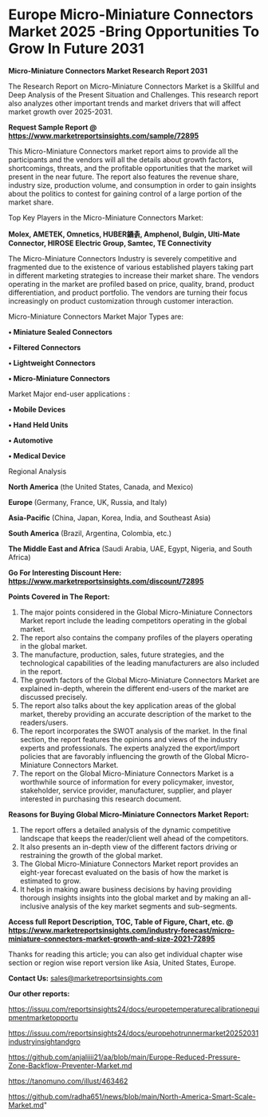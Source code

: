 # Europe Micro-Miniature Connectors Market 2025 -Bring Opportunities To Grow In Future 2031

<strong>Micro-Miniature Connectors Market Research Report 2031</strong>

The Research Report on Micro-Miniature Connectors Market is a Skillful and Deep Analysis of the Present Situation and Challenges. This research report also analyzes other important trends and market drivers that will affect market growth over 2025-2031.

<strong>Request Sample Report @ <a href=https://www.marketreportsinsights.com/sample/72895>https://www.marketreportsinsights.com/sample/72895</a></strong>

This Micro-Miniature Connectors market report aims to provide all the participants and the vendors will all the details about growth factors, shortcomings, threats, and the profitable opportunities that the market will present in the near future. The report also features the revenue share, industry size, production volume, and consumption in order to gain insights about the politics to contest for gaining control of a large portion of the market share.

Top Key Players in the Micro-Miniature Connectors Market:

<strong>Molex, AMETEK, Omnetics, HUBER䥁촑, Amphenol, Bulgin, Ulti-Mate Connector, HIROSE Electric Group, Samtec, TE Connectivity</strong>

The Micro-Miniature Connectors Industry is severely competitive and fragmented due to the existence of various established players taking part in different marketing strategies to increase their market share. The vendors operating in the market are profiled based on price, quality, brand, product differentiation, and product portfolio. The vendors are turning their focus increasingly on product customization through customer interaction.

Micro-Miniature Connectors Market Major Types are:

<strong>• Miniature Sealed Connectors

• Filtered Connectors

• Lightweight Connectors

• Micro-Miniature Connectors</strong>

Market Major end-user applications :

<strong>• Mobile Devices

• Hand Held Units

• Automotive

• Medical Device</strong>

Regional Analysis

</u><strong><b>North America</b></strong> (the United States, Canada, and Mexico)

<strong><b>Europe </b></strong>(Germany, France, UK, Russia, and Italy)

<strong><b>Asia-Pacific</b></strong> (China, Japan, Korea, India, and Southeast Asia)

<strong><b>South America</b></strong> (Brazil, Argentina, Colombia, etc.)

<strong><b>The Middle East and Africa</b></strong> (Saudi Arabia, UAE, Egypt, Nigeria, and South Africa)

<strong>Go For Interesting Discount Here: <a href=https://www.marketreportsinsights.com/discount/72895>https://www.marketreportsinsights.com/discount/72895</a></strong>

<strong>Points Covered in The Report:</strong>
<ol>
  <li>The major points considered in the Global Micro-Miniature Connectors Market report include the leading competitors operating in the global market.</li>
  <li>The report also contains the company profiles of the players operating in the global market.</li>
  <li>The manufacture, production, sales, future strategies, and the technological capabilities of the leading manufacturers are also included in the report.</li>
  <li>The growth factors of the Global Micro-Miniature Connectors Market are explained in-depth, wherein the different end-users of the market are discussed precisely.</li>
  <li>The report also talks about the key application areas of the global market, thereby providing an accurate description of the market to the readers/users.</li>
  <li>The report incorporates the SWOT analysis of the market. In the final section, the report features the opinions and views of the industry experts and professionals. The experts analyzed the export/import policies that are favorably influencing the growth of the Global Micro-Miniature Connectors Market.</li>
  <li>The report on the Global Micro-Miniature Connectors Market is a worthwhile source of information for every policymaker, investor, stakeholder, service provider, manufacturer, supplier, and player interested in purchasing this research document.</li>
</ol>
<strong>Reasons for Buying Global Micro-Miniature Connectors Market Report:</strong>

<ol>
  <li>The report offers a detailed analysis of the dynamic competitive landscape that keeps the reader/client well ahead of the competitors.</li>
  <li>It also presents an in-depth view of the different factors driving or restraining the growth of the global market.</li>
  <li>The Global Micro-Miniature Connectors Market report provides an eight-year forecast evaluated on the basis of how the market is estimated to grow.</li>
  <li>It helps in making aware business decisions by having providing thorough insights insights into the global market and by making an all-inclusive analysis of the key market segments and sub-segments.</li>
</ol>
<strong>Access full Report Description, TOC, Table of Figure, Chart, etc. @ <a href=https://www.marketreportsinsights.com/industry-forecast/micro-miniature-connectors-market-growth-and-size-2021-72895>https://www.marketreportsinsights.com/industry-forecast/micro-miniature-connectors-market-growth-and-size-2021-72895</a></strong>


Thanks for reading this article; you can also get individual chapter wise section or region wise report version like Asia, United States, Europe.

<strong>Contact Us:</strong>
sales@marketreportsinsights.com

<strong>Our other reports:</strong>

<a href=https://issuu.com/reportsinsights24/docs/europetemperaturecalibrationequipmentmarketopportu>https://issuu.com/reportsinsights24/docs/europetemperaturecalibrationequipmentmarketopportu</a>

<a href=https://issuu.com/reportsinsights24/docs/europehotrunnermarket20252031industryinsightandgro>https://issuu.com/reportsinsights24/docs/europehotrunnermarket20252031industryinsightandgro</a>

<a href=https://github.com/anjaliiii21/aa/blob/main/Europe-Reduced-Pressure-Zone-Backflow-Preventer-Market.md>https://github.com/anjaliiii21/aa/blob/main/Europe-Reduced-Pressure-Zone-Backflow-Preventer-Market.md</a>

<a href=https://tanomuno.com/illust/463462>https://tanomuno.com/illust/463462</a>

<a href=https://github.com/radha651/news/blob/main/North-America-Smart-Scale-Market.md>https://github.com/radha651/news/blob/main/North-America-Smart-Scale-Market.md</a>"
